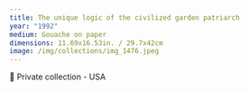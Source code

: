 ```yaml
---
title: The unique logic of the civilized garden patriarch
year: "1992"
medium: Gouache on paper
dimensions: 11.69x16.53in. / 29.7x42cm
image: /img/collections/img_1476.jpeg
---
```

🔴 Private collection - USA
